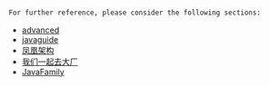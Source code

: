 ###
```markdown
For further reference, please consider the following sections:
```
* [advanced](https://doocs.gitee.io/advanced-java/#/)
* [javaguide](https://javaguide.cn/)
* [凤凰架构](http://icyfenix.cn/)
* [我们一起去大厂](https://aobing.blog.csdn.net/category_9424379.html)
* [JavaFamily](https://aobing.blog.csdn.net/category_9424379.html)

